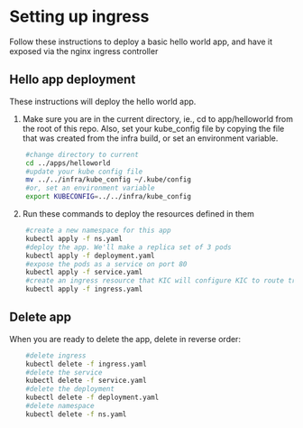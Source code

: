 # Setting up ingress
Follow these instructions to deploy a basic hello world app, and have it exposed via the nginx ingress controller

## Hello app deployment
These instructions will deploy the hello world app.

1. Make sure you are in the current directory, ie., cd to app/helloworld from the root of this repo. Also, set your kube_config file by copying the file that was created from the infra build, or set an environment variable.

````bash
    #change directory to current
    cd ../apps/helloworld
    #update your kube config file
    mv ../../infra/kube_config ~/.kube/config
    #or, set an environment variable
    export KUBECONFIG=../../infra/kube_config
````

2. Run these commands to deploy the resources defined in them

````bash
    #create a new namespace for this app
    kubectl apply -f ns.yaml
    #deploy the app. We'll make a replica set of 3 pods
    kubectl apply -f deployment.yaml
    #expose the pods as a service on port 80
    kubectl apply -f service.yaml
    #create an ingress resource that KIC will configure KIC to route traffic to these pods
    kubectl apply -f ingress.yaml
````

## Delete app 
When you are ready to delete the app, delete in reverse order:
````bash
    #delete ingress 
    kubectl delete -f ingress.yaml
    #delete the service
    kubectl delete -f service.yaml
    #delete the deployment
    kubectl delete -f deployment.yaml
    #delete namespace
    kubectl delete -f ns.yaml
````
